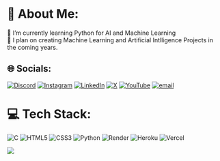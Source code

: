 # 💫 About Me:
🔭 I’m currently learning Python for AI and Machine Learning<br>💬 I plan on creating Machine Learning and Artificial Intlligence Projects in the coming years.<br>


## 🌐 Socials:
[![Discord](https://img.shields.io/badge/Discord-%237289DA.svg?logo=discord&logoColor=white)](https://discord.gg/rZNeAWhwht) [![Instagram](https://img.shields.io/badge/Instagram-%23E4405F.svg?logo=Instagram&logoColor=white)](https://instagram.com/fiardiaa) [![LinkedIn](https://img.shields.io/badge/LinkedIn-%230077B5.svg?logo=linkedin&logoColor=white)](https://linkedin.com/in/saaem-faridi-0b565b33b/) [![X](https://img.shields.io/badge/X-black.svg?logo=X&logoColor=white)](https://x.com/saaemfaridi) [![YouTube](https://img.shields.io/badge/YouTube-%23FF0000.svg?logo=YouTube&logoColor=white)](https://youtube.com/@Fiardia) [![email](https://img.shields.io/badge/Email-D14836?logo=gmail&logoColor=white)](mailto:officialsaaem@gmail.com) 

# 💻 Tech Stack:
![C](https://img.shields.io/badge/c-%2300599C.svg?style=for-the-badge&logo=c&logoColor=white) ![HTML5](https://img.shields.io/badge/html5-%23E34F26.svg?style=for-the-badge&logo=html5&logoColor=white) ![CSS3](https://img.shields.io/badge/css3-%231572B6.svg?style=for-the-badge&logo=css3&logoColor=white) ![Python](https://img.shields.io/badge/python-3670A0?style=for-the-badge&logo=python&logoColor=ffdd54) ![Render](https://img.shields.io/badge/Render-%46E3B7.svg?style=for-the-badge&logo=render&logoColor=white) ![Heroku](https://img.shields.io/badge/heroku-%23430098.svg?style=for-the-badge&logo=heroku&logoColor=white) ![Vercel](https://img.shields.io/badge/vercel-%23000000.svg?style=for-the-badge&logo=vercel&logoColor=white)

[![](https://visitcount.itsvg.in/api?id=saaemfaridi&icon=0&color=0)](https://visitcount.itsvg.in)

